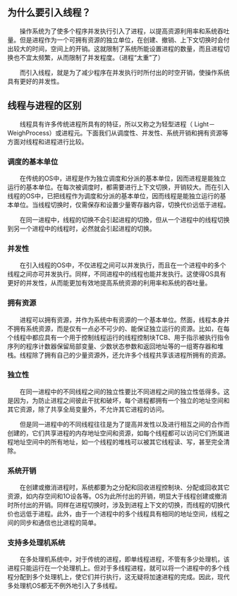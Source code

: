 ## 为什么要引入线程？

　　操作系统为了使多个程序并发执行引入了进程，以提高资源利用率和系统吞吐量。但是进程作为一个可拥有资源的独立单位，在创建、撤销、上下文切换时会付出较大的时间，空间上的开销。这就限制了系统所能设置进程的数量，而且进程切换也不宜太频繁，从而限制了并发程度。（进程“太重”了）

　　而引入线程，就是为了减少程序在并发执行时所付出的时空开销，使操作系统具有更好的并发性。

## 线程与进程的区别

　　线程具有许多传统进程所具有的特征，所以又称之为轻型进程（ Light－ WeighProcess）或进程元。下面我们从调度性、并发性、系统开销和拥有资源等方面对线程和进程进行比较。

### 调度的基本单位

　　在传统的OS中，进程是作为独立调度和分派的基本单位，因而进程是能独立运行的基本单位。在每次被调度时，都需要进行上下文切换，开销较大。而在引入线程的OS中，已把线程作为调度和分派的基本单位，因而线程是能独立运行的基本单位。当线程切换时，仅需保存和设置少量寄存器内容，切换代价远低于进程。

　　在同一进程中，线程的切换不会引起进程的切換，但从一个进程中的线程切换到另一个进程中的线程时，必然就会引起进程的切换。
　　
### 并发性

　　在引入线程的OS中，不仅进程之间可以并发执行，而且在一个进程中的多个线程之间亦可并发执行。同样，不同进程中的线程也能并发执行。这使得OS具有更好的并发性，从而能更加有效地提高系统资源的利用率和系统的吞吐量。

### 拥有资源

　　进程可以拥有资源，并作为系统中有资源的一个基本单位。然面，线程本身并不拥有系统资源，而是仅有一点必不可少的、能保证独立运行的资源。比如，在每个线程中都应具有一个用于控制线程运行的线程控制块TCB、用于指示被执行指令序列的程序计数器保留局部变量、少数状态参数和返回地址等的一组寄存器和堆栈。线程除了拥有自己的少量资源外，还允许多个线程共享该进程所拥有的资源。

### 独立性

　　在同一进程中的不同线程之间的独立性要比不同进程之间的独立性低得多。这是因为，为防止进程之间彼此干扰和破坏，每个进程都拥有一个独立的地址空间和其它资源，除了共享全局变量外，不允许其它进程的访问。

　　但是同一进程中的不同线程往往是为了提高并发性以及进行相互之间的合作而创建的，它们共享进程的内存地址空间和资源，如每个线程都可以访问它们所属进程地址空间中的所有地址，如一个线程的堆栈可以被其它线程读、写，甚至完全清除。

### 系统开销

　　在创建或撤消进程时，系统都要为之分配和回收进程控制块、分配或回收其它资源，如内存空间和1O设各等。OS为此所付出的开销，明显大于线程创建或撤消时所付出的开销。同样在进程切换时，涉及到进程上下文的切换，而线程的切换代价也远低于进程。此外，由于一个进程中的多个线程具有相同的地址空间，线程之间的同步和通信也比进程的简单。

### 支持多处理机系统

　　在多处理机系统中，对于传统的进程，即单线程进程，不管有多少处理机，该进程只能运行在一个处理机上。但对于多线程进程，就可以将一个进程中的多个线程分配到多个处理机上，使它们并行执行，这无疑将加速进程的完成。因此，现代多处理机OS都无不例外地引入了多线程。